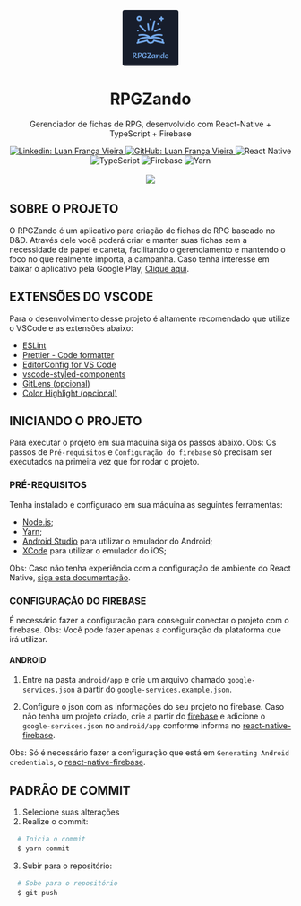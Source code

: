 <p align="center">
  <a href="https://github.com/Luanfv/app-rpgzando">
    <img alt="Logo - RPGZando" src="./src/assets/images/logo.png" width="100" height="100" style="border-radius: 4px;">
  </a>

  <h1 align="center">RPGZando</h1>

  <p align="center">
    Gerenciador de fichas de RPG, desenvolvido com React-Native + TypeScript + Firebase
  </p>
  
  <div align="center">
    <a alt="Linkedin: Luan França Vieira" href="https://www.linkedin.com/in/luanfv/">
      <img alt="Linkedin: Luan França Vieira" src="https://img.shields.io/badge/LinkedIn-0077B5?style=for-the-badge&logo=linkedin&logoColor=white" />
    </a>
    <a alt="GitHub: Luan França Vieira" href="https://github.com/Luanfv">
      <img alt="GitHub: Luan França Vieira" src="https://img.shields.io/badge/GitHub-100000?style=for-the-badge&logo=github&logoColor=white" />
    </a>
    <img alt="React Native" src="https://img.shields.io/badge/React_Native-20232A?style=for-the-badge&logo=react&logoColor=61DAFB" />
    <img alt="TypeScript" src="https://img.shields.io/badge/TypeScript-007ACC?style=for-the-badge&logo=typescript&logoColor=white" />
    <img alt="Firebase" src="https://img.shields.io/badge/Firebase-039BE5?style=for-the-badge&logo=Firebase&logoColor=white" />
    <img alt="Yarn" src="https://img.shields.io/badge/Yarn-2C8EBB?style=for-the-badge&logo=yarn&logoColor=white" />
  </div>
  
  <br />
  
  <div align="center">
    <a href="https://play.google.com/store/apps/details?id=com.rpgzando">
      <img src="https://lh3.googleusercontent.com/cjsqrWQKJQp9RFO7-hJ9AfpKzbUb_Y84vXfjlP0iRHBvladwAfXih984olktDhPnFqyZ0nu9A5jvFwOEQPXzv7hr3ce3QVsLN8kQ2Ao=s0"   />
    </a>
  </div>
</p>


## SOBRE O PROJETO

O RPGZando é um aplicativo para criação de fichas de RPG baseado no D&D. Através dele você poderá criar e manter suas fichas sem a necessidade de papel e caneta, facilitando o gerenciamento e mantendo o foco no que realmente importa, a campanha. Caso tenha interesse em baixar o aplicativo pela Google Play, [Clique aqui](https://play.google.com/store/apps/details?id=com.rpgzando).


## EXTENSÕES DO VSCODE

Para o desenvolvimento desse projeto é altamente recomendado que utilize o VSCode e as extensões abaixo:

- [ESLint](https://marketplace.visualstudio.com/items?itemName=dbaeumer.vscode-eslint)
- [Prettier - Code formatter](https://marketplace.visualstudio.com/items?itemName=esbenp.prettier-vscode)
- [EditorConfig for VS Code](https://marketplace.visualstudio.com/items?itemName=EditorConfig.EditorConfig)
- [vscode-styled-components](https://marketplace.visualstudio.com/items?itemName=jpoissonnier.vscode-styled-components)
- [GitLens (opcional)](https://marketplace.visualstudio.com/items?itemName=eamodio.gitlens)
- [Color Highlight (opcional)](https://marketplace.visualstudio.com/items?itemName=naumovs.color-highlight)


## INICIANDO O PROJETO

Para executar o projeto em sua maquina siga os passos abaixo. 
Obs: Os passos de `Pré-requisitos` e `Configuração do firebase` só precisam ser executados na primeira vez que for rodar o projeto.

### PRÉ-REQUISITOS

Tenha instalado e configurado em sua máquina as seguintes ferramentas: 

- [Node.js](https://nodejs.org/en/);
- [Yarn](https://yarnpkg.com/);
- [Android Studio](https://developer.android.com/studio) para utilizar o emulador do Android;
- [XCode](https://developer.apple.com/xcode/) para utilizar o emulador do iOS;
  
Obs: Caso não tenha experiência com a configuração de ambiente do React Native, [siga esta documentação](https://react-native.rocketseat.dev/).

### CONFIGURAÇÂO DO FIREBASE

É necessário fazer a configuração para conseguir conectar o projeto com o firebase.
Obs: Você pode fazer apenas a configuração da plataforma que irá utilizar.

#### ANDROID

1. Entre na pasta `android/app` e crie um arquivo chamado `google-services.json` a partir do `google-services.example.json`.

2. Configure o json com as informações do seu projeto no firebase. 
Caso não tenha um projeto criado, crie a partir do [firebase](https://firebase.google.com/) e 
adicione o `google-services.json` no `android/app` 
conforme informa no [react-native-firebase](https://rnfirebase.io/#generating-android-credentials/).

Obs: Só é necessário fazer a configuração que está em `Generating Android credentials`, o [react-native-firebase](https://rnfirebase.io/).

## PADRÃO DE COMMIT

1. Selecione suas alterações
2. Realize o commit:

```bash
  # Inicia o commit
  $ yarn commit
```

3. Subir para o repositório:

```bash
  # Sobe para o repositório
  $ git push
```
